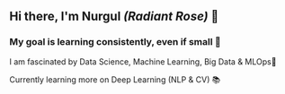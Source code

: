 ## Hi there, I'm  Nurgul *(Radiant Rose)* 👋 <p>

### My goal is learning consistently, even if small :muscle: <p>
I am fascinated by Data Science, Machine Learning, Big Data & MLOps🌱 <p>
Currently learning more on Deep Learning (NLP & CV) 📚 <p>

<!--
**kamalova/kamalova** is a ✨ _special_ ✨ repository because its `README.md` (this file) appears on your GitHub profile.



